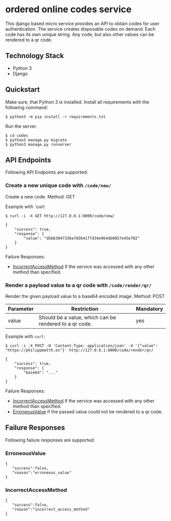 # ordered online codes service

This django based micro service provides an API to obtain codes for user authentication.
The service creates disposable codes on demand. Each code has its own unique string.
Any code, but also other values can be rendered to a qr code.

## Technology Stack

- Python 3
- Django

## Quickstart

Make sure, that Python 3 is installed. Install all requirements with the following command:
```
$ python3 -m pip install -r requirements.txt
```

Run the server.
```
$ cd codes
$ python3 manage.py migrate
$ python3 manage.py runserver
```

## API Endpoints

Following API Endpoints are supported:

### Create a new unique code with `/code/new/`
Create a new code.
Method: GET

Example with `curl:
```
$ curl -i -X GET http://127.0.0.1:8000/code/new/

{
    "success": true,
    "response": {
        "value": "dbb63047336a703641f7d34e964db0057e45e702"
    }
}
```

Failure Responses:
- [IncorrectAccessMethod](#IncorrectAccessMethod) if the service was accessed with any other method than specified.


### Render a payload value to a qr code with `/code/render/qr/`
Render the given payload value to a base64 encoded image.
Method: POST

|Parameter|Restriction|Mandatory|
|-|-|-|
|value|Should be a value, which can be rendered to a qr code.|yes|

Example with `curl`:
```
$ curl -i -X POST -H 'Content-Type: application/json' -d '{"value": "https://philippmatth.es"}' http://127.0.0.1:8000/code/render/qr/

{
    "success": true,
    "response": {
        "base64": "..."
    }
}
```

Failure Responses:
- [IncorrectAccessMethod](#IncorrectAccessMethod) if the service was accessed with any other method than specified.
- [ErroneousValue](#ErroneousValue) if the passed value could not be rendered to a qr code.

## Failure Responses

Following failure responses are supported:

### ErroneousValue

```
{ 
   "success":false,
   "reason":"erroneous_value"
}
```

### IncorrectAccessMethod

```
{ 
   "success":false,
   "reason":"incorrect_access_method"
}
```
